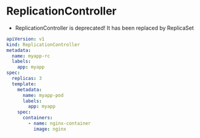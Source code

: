 # ReplicationController

- ReplicationController is deprecated! It has been replaced by ReplicaSet

```yaml
apiVersion: v1
kind: ReplicationController
metadata:
  name: myapp-rc
  labels:
    app: myapp
spec:
  replicas: 3
  template:
    metadata:
      name: myapp-pod
      labels:
        app: myapp
    spec:
      containers:
        - name: nginx-container
          image: nginx
```
